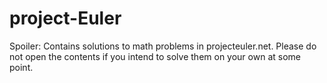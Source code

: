 # project-Euler

Spoiler: Contains solutions to math problems in projecteuler.net. Please do not open the contents if you intend to solve them on your own at some point.
